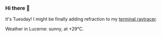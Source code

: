 ### Hi there :wave:

It's Tuesday! I might be finally adding refraction to my [terminal raytracer](https://github.com/bewuethr/bash-raytracer).

Weather in Lucerne: sunny, at +29°C.
